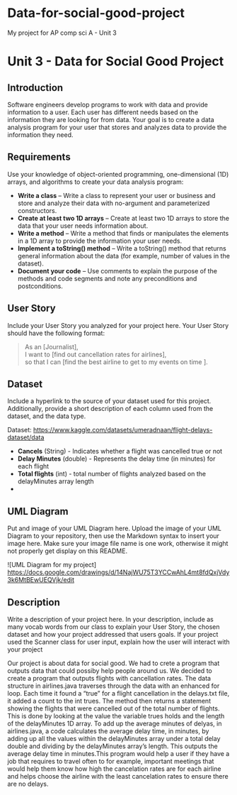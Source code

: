 # Data-for-social-good-project
My project for AP comp sci A - Unit 3
# Unit 3 - Data for Social Good Project 

## Introduction 

Software engineers develop programs to work with data and provide information to a user. Each user has different needs based on the information they are looking for from data. Your goal is to create a data analysis program for your user that stores and analyzes data to provide the information they need. 

## Requirements 

Use your knowledge of object-oriented programming, one-dimensional (1D) arrays, and algorithms to create your data analysis program: 
- **Write a class** – Write a class to represent your user or business and store and analyze their data with no-argument and parameterized constructors. 
- **Create at least two 1D arrays** – Create at least two 1D arrays to store the data that your user needs information about. 
- **Write a method** – Write a method that finds or manipulates the elements in a 1D array to provide the information your user needs. 
- **Implement a toString() method** – Write a toString() method that returns general information about the data (for example, number of values in the dataset). 
- **Document your code** – Use comments to explain the purpose of the methods and code segments and note any preconditions and postconditions. 

## User Story 

Include your User Story you analyzed for your project here. Your User Story should have the following format: 

> As an [Journalist], <br> 
> I want to [find out cancellation rates for airlines], <br> 
> so that I can [find the best airline to get to my events on time ]. 

## Dataset 

Include a hyperlink to the source of your dataset used for this project. Additionally, provide a short description of each column used from the dataset, and the data type. 


Dataset: https://www.kaggle.com/datasets/umeradnaan/flight-delays-dataset/data
- **Cancels** (String) - Indicates whether a flight was cancelled true or not
- **Delay Minutes** (double) - Represents the delay time (in minutes) for each flight
- **Total flights** (int) - total number of flights analyzed based on the delayMinutes array length
- 

## UML Diagram 

Put and image of your UML Diagram here. Upload the image of your UML Diagram to your repository, then use the Markdown syntax to insert your image here. Make sure your image file name is one work, otherwise it might not properly get display on this README. 

![UML Diagram for my project] https://docs.google.com/drawings/d/14NajWU75T3YCCwAhL4mt8fdQxjVdy3k6MtBEwUEQVjk/edit

## Description 

Write a description of your project here. In your description, include as many vocab words from our class to explain your User Story, the chosen dataset and how your project addressed that users goals. If your project used the Scanner class for user input, explain how the user will interact with your project

Our project is about data for social good. We had to crete a program that outputs data that could possiby help people around us. We decided to create a program that outputs flights with cancellation rates. The data structure in airlines.java traverses through the data with an enhanced for loop. Each time it found a “true” for a flight cancellation in the delays.txt file, it added a count to the int trues. The method then returns a statement showing the flights that were cancelled out of the total number of flights. This is done by looking at the value the variable trues holds and the length of the delayMinutes 1D array. To add up the average minutes of delyas, in airlines.java, a code calculates the average delay time, in minutes, by adding up all the values within the delayMinutes array under a total delay double and dividing by the delayMinutes array’s length. This outputs the average delay time in minutes.This program would help a user if they have a job that requires to travel often to for example, important meetings that would help them know how high the cancelation rates are for each airline and helps choose the airline with the least cancelation rates to ensure there are no delays.  